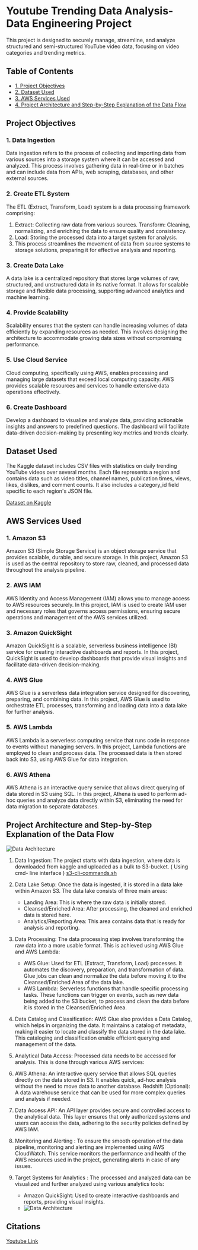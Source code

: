 
# Youtube Trending Data Analysis- Data Engineering Project

This project is designed to securely manage, streamline, and analyze structured and semi-structured YouTube video data, focusing on video categories and trending metrics.

## Table of Contents

- [1. Project Objectives](#project-objectives)
- [2. Dataset Used](#dataset-used)
- [3. AWS Services Used](#aws-services-used)
- [4. Project Architecture and Step-by-Step Explanation of the Data Flow](#project-architecture-and-step-by-step-explanation-of-the-data-flow)


## Project Objectives
### 1. Data Ingestion
Data ingestion refers to the process of collecting and importing data from various sources into a storage system where it can be accessed and analyzed. This process involves gathering data in real-time or in batches and can include data from APIs, web scraping, databases, and other external sources.

### 2. Create ETL System
The ETL (Extract, Transform, Load) system is a data processing framework comprising:

1. Extract: Collecting raw data from various sources.
Transform: Cleaning, normalizing, and enriching the data to ensure quality and consistency.
2. Load: Storing the processed data into a target system for analysis.
3. This process streamlines the movement of data from source systems to storage solutions, preparing it for effective analysis and reporting.

### 3. Create Data Lake
A data lake is a centralized repository that stores large volumes of raw, structured, and unstructured data in its native format. It allows for scalable storage and flexible data processing, supporting advanced analytics and machine learning.

### 4. Provide Scalability
Scalability ensures that the system can handle increasing volumes of data efficiently by expanding resources as needed. This involves designing the architecture to accommodate growing data sizes without compromising performance.

### 5. Use Cloud Service
Cloud computing, specifically using AWS, enables processing and managing large datasets that exceed local computing capacity. AWS provides scalable resources and services to handle extensive data operations effectively.

### 6. Create Dashboard
Develop a dashboard to visualize and analyze data, providing actionable insights and answers to predefined questions. The dashboard will facilitate data-driven decision-making by presenting key metrics and trends clearly.




## Dataset Used
The Kaggle dataset includes CSV files with statistics on daily trending YouTube videos over several months. Each file represents a region and contains data such as video titles, channel names, publication times, views, likes, dislikes, and comment counts. It also includes a category_id field specific to each region's JSON file.

[Dataset on Kaggle](https://www.kaggle.com/datasets/datasnaek/youtube-new)

## AWS Services Used


### 1. Amazon S3
Amazon S3 (Simple Storage Service) is an object storage service that provides scalable, durable, and secure storage. In this project, Amazon S3 is used as the central repository to store raw, cleaned, and processed data throughout the analysis pipeline.

### 2. AWS IAM
AWS Identity and Access Management (IAM) allows you to manage access to AWS resources securely. In this project, IAM is used to create IAM user and necessary roles that governs access permissions, ensuring secure operations and management of the AWS services utilized.

### 3. Amazon QuickSight
Amazon QuickSight is a scalable, serverless business intelligence (BI) service for creating interactive dashboards and reports. In this project, QuickSight is used to develop dashboards that provide visual insights and facilitate data-driven decision-making.

### 4. AWS Glue
AWS Glue is a serverless data integration service designed for discovering, preparing, and combining data. In this project, AWS Glue is used to orchestrate ETL processes, transforming and loading data into a data lake for further analysis.

### 5. AWS Lambda
AWS Lambda is a serverless computing service that runs code in response to events without managing servers. In this project, Lambda functions are employed to clean and process data. The processed data is then stored back into S3, using AWS Glue for data integration.

### 6. AWS Athena
AWS Athena is an interactive query service that allows direct querying of data stored in S3 using SQL. In this project, Athena is used to perform ad-hoc queries and analyze data directly within S3, eliminating the need for data migration to separate databases.


## Project Architecture and Step-by-Step Explanation of the Data Flow
![Data Architecture](architecture.jpeg)

1. Data Ingestion: 
The project starts with data ingestion, where data is downloaded from kaggle and uploaded as a bulk to S3-bucket. ( Using cmd- line interface ) 
	[s3-cli-commands.sh](s3_cli_commands.sh)

2. Data Lake Setup: 
Once the data is ingested, it is stored in a data lake within Amazon S3. The data lake consists of three main areas:

	- Landing Area: This is where the raw data is initially stored.
	- Cleansed/Enriched Area: After processing, the cleaned and enriched data is stored here.
	- Analytics/Reporting Area: This area contains data that is ready for analysis and reporting.

3. Data Processing:  The data processing step involves transforming the raw data into a more usable format. This is achieved using AWS Glue and AWS Lambda:

	- AWS Glue: Used for ETL (Extract, Transform, Load) processes. It automates the discovery, preparation, and transformation of data. Glue jobs can clean and normalize the data before moving it to the Cleansed/Enriched Area of the data lake.
	- AWS Lambda: Serverless functions that handle specific processing tasks. These functions can trigger on events, such as new data being added to the S3 bucket, to process and clean the data before it is stored in the Cleansed/Enriched Area.
	
4. Data Catalog and Classification: 
AWS Glue also provides a Data Catalog, which helps in organizing the data. It maintains a catalog of metadata, making it easier to locate and classify the data stored in the data lake. This cataloging and classification enable efficient querying and management of the data.

5. Analytical Data Access: Processed data needs to be accessed for analysis. This is done through various AWS services:

6. AWS Athena: An interactive query service that allows SQL queries directly on the data stored in S3. It enables quick, ad-hoc analysis without the need to move data to another database.
Redshift (Optional): A data warehouse service that can be used for more complex queries and analysis if needed.

6. Data Access API: An API layer provides secure and controlled access to the analytical data. This layer ensures that only authorized systems and users can access the data, adhering to the security policies defined by AWS IAM.

7. Monitoring and Alerting : To ensure the smooth operation of the data pipeline, monitoring and alerting are implemented using AWS CloudWatch. This service monitors the performance and health of the AWS resources used in the project, generating alerts in case of any issues.

8. Target Systems for Analytics : The processed and analyzed data can be visualized and further analyzed using various analytics tools:

	- Amazon QuickSight: Used to create interactive dashboards and reports, providing visual insights.
	- ![Data Architecture](Youtube_Analysis_Dashboard.png)

## Citations
[Youtube Link](https://youtu.be/yZKJFKu49Dk?si=GX6IDWYsOTjpC7DI)
	









 
 
  

 




 

